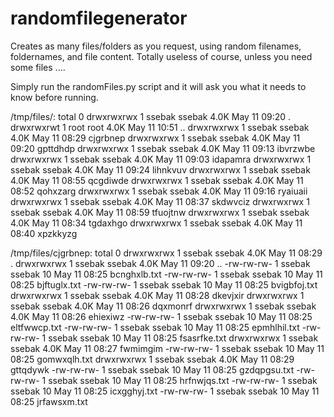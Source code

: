 # randomfilegenerator
Creates as many files/folders as you request, using random filenames, foldernames, and file content. Totally useless of course, unless you need some files ....

Simply run the randomFiles.py script and it will ask you what it needs to know before running.


/tmp/files/:
total 0
drwxrwxrwx 1 ssebak ssebak 4.0K May 11 09:20 .
drwxrwxrwt 1 root   root   4.0K May 11 10:51 ..
drwxrwxrwx 1 ssebak ssebak 4.0K May 11 08:29 cjgrbnep
drwxrwxrwx 1 ssebak ssebak 4.0K May 11 09:20 gpttdhdp
drwxrwxrwx 1 ssebak ssebak 4.0K May 11 09:13 ibvrzwbe
drwxrwxrwx 1 ssebak ssebak 4.0K May 11 09:03 idapamra
drwxrwxrwx 1 ssebak ssebak 4.0K May 11 09:24 lihnkvuv
drwxrwxrwx 1 ssebak ssebak 4.0K May 11 08:55 qcgdiwde
drwxrwxrwx 1 ssebak ssebak 4.0K May 11 08:52 qohxzarg
drwxrwxrwx 1 ssebak ssebak 4.0K May 11 09:16 ryaiuaii
drwxrwxrwx 1 ssebak ssebak 4.0K May 11 08:37 skdwvciz
drwxrwxrwx 1 ssebak ssebak 4.0K May 11 08:59 tfuojtnw
drwxrwxrwx 1 ssebak ssebak 4.0K May 11 08:34 tgdaxhgo
drwxrwxrwx 1 ssebak ssebak 4.0K May 11 08:40 xpzkkyzg

/tmp/files/cjgrbnep:
total 0
drwxrwxrwx 1 ssebak ssebak 4.0K May 11 08:29 .
drwxrwxrwx 1 ssebak ssebak 4.0K May 11 09:20 ..
-rw-rw-rw- 1 ssebak ssebak   10 May 11 08:25 bcnghxlb.txt
-rw-rw-rw- 1 ssebak ssebak   10 May 11 08:25 bjftuglx.txt
-rw-rw-rw- 1 ssebak ssebak   10 May 11 08:25 bvigbfoj.txt
drwxrwxrwx 1 ssebak ssebak 4.0K May 11 08:28 dkevjxir
drwxrwxrwx 1 ssebak ssebak 4.0K May 11 08:26 dqxmonrf
drwxrwxrwx 1 ssebak ssebak 4.0K May 11 08:26 ehiexiwz
-rw-rw-rw- 1 ssebak ssebak   10 May 11 08:25 eltfwwcp.txt
-rw-rw-rw- 1 ssebak ssebak   10 May 11 08:25 epmhlhil.txt
-rw-rw-rw- 1 ssebak ssebak   10 May 11 08:25 fsasrfke.txt
drwxrwxrwx 1 ssebak ssebak 4.0K May 11 08:27 fwmimgim
-rw-rw-rw- 1 ssebak ssebak   10 May 11 08:25 gomwxqlh.txt
drwxrwxrwx 1 ssebak ssebak 4.0K May 11 08:29 gttqdywk
-rw-rw-rw- 1 ssebak ssebak   10 May 11 08:25 gzdqpgsu.txt
-rw-rw-rw- 1 ssebak ssebak   10 May 11 08:25 hrfnwjqs.txt
-rw-rw-rw- 1 ssebak ssebak   10 May 11 08:25 icxgghyj.txt
-rw-rw-rw- 1 ssebak ssebak   10 May 11 08:25 jrfawsxm.txt
